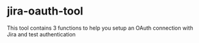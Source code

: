 # jira-oauth-tool
This tool contains 3 functions to help you setup an OAuth connection with Jira and test authentication
